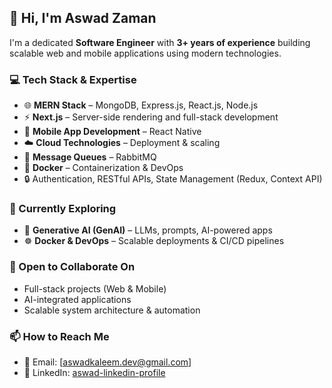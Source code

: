 ## 👋 Hi, I'm Aswad Zaman

I'm a dedicated **Software Engineer** with **3+ years of experience** building scalable web and mobile applications using modern technologies.

### 💻 Tech Stack & Expertise
- 🌐 **MERN Stack** – MongoDB, Express.js, React.js, Node.js
- ⚡ **Next.js** – Server-side rendering and full-stack development
- 📱 **Mobile App Development** – React Native
- ☁️ **Cloud Technologies** – Deployment & scaling
- 📨 **Message Queues** – RabbitMQ
- 🐳 **Docker** – Containerization & DevOps
- 🔒 Authentication, RESTful APIs, State Management (Redux, Context API)

### 🌱 Currently Exploring
- 🤖 **Generative AI (GenAI)** – LLMs, prompts, AI-powered apps
- ☸️ **Docker & DevOps** – Scalable deployments & CI/CD pipelines

### 🤝 Open to Collaborate On
- Full-stack projects (Web & Mobile)
- AI-integrated applications
- Scalable system architecture & automation

### 📫 How to Reach Me
- 📧 Email: [aswadkaleem.dev@gmail.com]
- 💼 LinkedIn: [aswad-linkedin-profile](www.linkedin.com/in/aswad-kaleem-22aa0825b)


<!---
- 🌐 Portfolio: [your-portfolio.com](https://your-portfolio.com) *(optional)*
AswadZaman/AswadZaman is a ✨ special ✨ repository because its `README.md` (this file) appears on your GitHub profile.
You can click the Preview link to take a look at your changes.
--->

